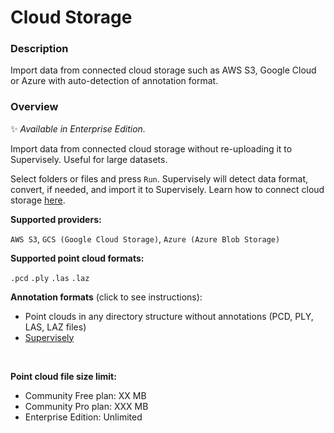 # Cloud Storage

### Description

Import data from connected cloud storage such as AWS S3, Google Cloud or Azure with auto-detection of annotation format.

### Overview

✨ _Available in Enterprise Edition._

Import data from connected cloud storage without re-uploading it to Supervisely. Useful for large datasets.

Select folders or files and press `Run`. Supervisely will detect data format, convert, if needed, and import it to Supervisely. Learn how to connect cloud storage [here](https://docs.supervisely.com/enterprise-edition/advanced-tuning/s3).

**Supported providers:**

`AWS S3`, `GCS (Google Cloud Storage)`, `Azure (Azure Blob Storage)`

**Supported point cloud formats:**

`.pcd` `.ply` `.las` `.laz`

**Annotation formats** (click to see instructions):

- Point clouds in any directory structure without annotations (PCD, PLY, LAS, LAZ files)
- [Supervisely](https://raw.githubusercontent.com/supervisely-ecosystem/import-wizard-docs/master/converter_docs/point_cloud/supervisely.md)

<br>

**Point cloud file size limit:**

- Community Free plan: XX MB
- Community Pro plan: XXX MB
- Enterprise Edition: Unlimited
